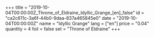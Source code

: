 +++
title = "2019-10-04T00:00:00Z_Throne_of_Eldraine_Idyllic_Grange_[en]_false"
id = "ca2c611c-3a6f-44b0-9daa-837a465845e0"
date = "2019-10-04T00:00:00Z"
name = "Idyllic Grange"
lang = ["en"]
price = "0.04"
quantity = 4
foil = false
set = "Throne of Eldraine"
+++
